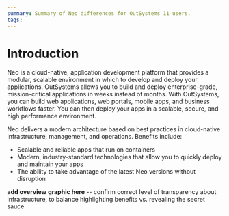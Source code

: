 ```yaml
---
summary: Summary of Neo differences for OutSystems 11 users.  
tags: 
---
```


# Introduction

Neo is a cloud-native, application development platform that provides a modular, scalable environment in which to develop and deploy your applications. OutSystems allows you to build and deploy enterprise-grade, mission-critical applications in weeks instead of months. With OutSystems, you can build web applications, web portals, mobile apps, and business workflows faster. You can then deploy your apps in a scalable, secure, and high performance environment. 

Neo delivers a modern architecture based on best practices in cloud-native infrastructure, management, and operations. Benefits include:

* Scalable and reliable apps that run on containers
* Modern, industry-standard technologies that allow you to quickly deploy and maintain your apps
* The ability to take advantage of the latest Neo versions without disruption

**add overview graphic here** -- confirm correct level of transparency about  infrastructure, to balance highlighting benefits vs. revealing the secret sauce
